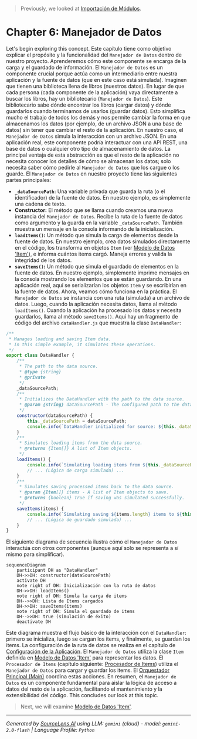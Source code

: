 > Previously, we looked at [Importación de Módulos](04_importación-de-módulos.md).

# Chapter 6: Manejador de Datos
Let's begin exploring this concept. Este capítulo tiene como objetivo explicar el propósito y la funcionalidad del `Manejador de Datos` dentro de nuestro proyecto.  Aprenderemos cómo este componente se encarga de la carga y el guardado de información.
El `Manejador de Datos` es un componente crucial porque actúa como un intermediario entre nuestra aplicación y la fuente de datos (que en este caso está simulada). Imaginen que tienen una biblioteca llena de libros (nuestros datos).  En lugar de que cada persona (cada componente de la aplicación) vaya directamente a buscar los libros, hay un bibliotecario (`Manejador de Datos`).  Este bibliotecario sabe dónde encontrar los libros (cargar datos) y dónde guardarlos cuando terminamos de usarlos (guardar datos).  Esto simplifica mucho el trabajo de todos los demás y nos permite cambiar la forma en que almacenamos los datos (por ejemplo, de un archivo JSON a una base de datos) sin tener que cambiar el resto de la aplicación.
En nuestro caso, el `Manejador de Datos` simula la interacción con un archivo JSON. En una aplicación real, este componente podría interactuar con una API REST, una base de datos o cualquier otro tipo de almacenamiento de datos. La principal ventaja de esta abstracción es que el resto de la aplicación no necesita conocer los detalles de cómo se almacenan los datos; solo necesita saber cómo pedirle al `Manejador de Datos` que los cargue o los guarde.
El `Manejador de Datos` en nuestro proyecto tiene las siguientes partes principales:
*   **`_dataSourcePath`:** Una variable privada que guarda la ruta (o el identificador) de la fuente de datos. En nuestro ejemplo, es simplemente una cadena de texto.
*   **Constructor:** El método que se llama cuando creamos una nueva instancia del `Manejador de Datos`. Recibe la ruta de la fuente de datos como argumento y la guarda en la variable `_dataSourcePath`. También muestra un mensaje en la consola informando de la inicialización.
*   **`loadItems()`:** Un método que simula la carga de elementos desde la fuente de datos. En nuestro ejemplo, crea datos simulados directamente en el código, los transforma en objetos `Item` (ver [Modelo de Datos 'Item'](04_modelo-de-datos-item.md)), e informa cuántos items cargó. Maneja errores y valida la integridad de los datos.
*   **`saveItems()`:** Un método que simula el guardado de elementos en la fuente de datos.  En nuestro ejemplo, simplemente imprime mensajes en la consola mostrando los elementos que se están guardando. En una aplicación real, aquí se serializarían los objetos `Item` y se escribirían en la fuente de datos.
Ahora, veamos cómo funciona en la práctica. El `Manejador de Datos` se instancia con una ruta (simulada) a un archivo de datos. Luego, cuando la aplicación necesita datos, llama al método `loadItems()`. Cuando la aplicación ha procesado los datos y necesita guardarlos, llama al método `saveItems()`.
Aquí hay un fragmento de código del archivo `dataHandler.js` que muestra la clase `DataHandler`:
```javascript
/**
 * Manages loading and saving Item data.
 * In this simple example, it simulates these operations.
 */
export class DataHandler {
    /**
     * The path to the data source.
     * @type {string}
     * @private
     */
    _dataSourcePath;
    /**
     * Initializes the DataHandler with the path to the data source.
     * @param {string} dataSourcePath - The configured path to the data source.
     */
    constructor(dataSourcePath) {
        this._dataSourcePath = dataSourcePath;
        console.info(`DataHandler initialized for source: ${this._dataSourcePath}`);
    }
    /**
     * Simulates loading items from the data source.
     * @returns {Item[]} A list of Item objects.
     */
    loadItems() {
        console.info(`Simulating loading items from ${this._dataSourcePath}...`);
        // ... (Lógica de carga simulada) ...
    }
    /**
     * Simulates saving processed items back to the data source.
     * @param {Item[]} items - A list of Item objects to save.
     * @returns {boolean} True if saving was simulated successfully.
     */
    saveItems(items) {
        console.info(`Simulating saving ${items.length} items to ${this._dataSourcePath}...`);
        // ... (Lógica de guardado simulada) ...
    }
}
```
El siguiente diagrama de secuencia ilustra cómo el `Manejador de Datos` interactúa con otros componentes (aunque aquí solo se representa a sí mismo para simplificar).
```mermaid
sequenceDiagram
    participant DH as "DataHandler"
    DH->>DH: constructor(dataSourcePath)
    activate DH
    note right of DH: Inicialización con la ruta de datos
    DH->>DH: loadItems()
    note right of DH: Simula la carga de items
    DH-->>DH: Lista de Items cargados
    DH->>DH: saveItems(items)
    note right of DH: Simula el guardado de items
    DH-->>DH: true (simulación de éxito)
    deactivate DH
```
Este diagrama muestra el flujo básico de la interacción con el `DataHandler`: primero se inicializa, luego se cargan los items, y finalmente, se guardan los items.
La configuración de la ruta de datos se realiza en el capítulo de [Configuración de la Aplicación](05_configuración-de-la-aplicación.md).  El `Manejador de Datos` utiliza la clase `Item` definida en [Modelo de Datos 'Item'](04_modelo-de-datos-item.md) para representar los datos. El `Procesador de Items` (capítulo siguiente: [Procesador de Items](07_procesador-de-items.md)) utiliza el `Manejador de Datos` para cargar y guardar los items. El [Orquestador Principal (Main)](08_orquestador-principal-main.md) coordina estas acciones.
En resumen, el `Manejador de Datos` es un componente fundamental para aislar la lógica de acceso a datos del resto de la aplicación, facilitando el mantenimiento y la extensibilidad del código.
This concludes our look at this topic.

> Next, we will examine [Modelo de Datos 'Item'](06_modelo-de-datos-item.md).


---

*Generated by [SourceLens AI](https://github.com/openXFlow/sourceLensAI) using LLM: `gemini` (cloud) - model: `gemini-2.0-flash` | Language Profile: `Python`*